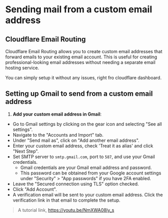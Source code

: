 # Sending mail from a custom email address

## Cloudflare Email Routing

Cloudflare Email Routing allows you to create custom email addresses that forward emails to your existing email account. This is useful for creating professional-looking email addresses without needing a separate email hosting service.

You can simply setup it without any issues, right fro cloudflare dashboard.

## Setting up Gmail to send from a custom email address

1. **Add your custom email address in Gmail**:

- Go to Gmail settings by clicking on the gear icon and selecting "See all settings".
- Navigate to the "Accounts and Import" tab.
- Under "Send mail as", click on "Add another email address".
- Enter your custom email address, check 'Treat it as alias' and click "Next Step".
- Set SMTP server to `smtp.gmail.com`, port to `587`, and use your Gmail credentials.
  - Gmail credentials are your Gmail email address and password.
  - This password can be obtained from your Google account settings under "Security" > "App passwords" if you have 2FA enabled.
- Leave the "Secured connection using TLS" option checked.
- Click "Add Account".
- A verification email will be sent to your custom email address. Click the verification link in that email to complete the setup.

> A tutorial link, <https://youtu.be/NmXWA08ly_s>
